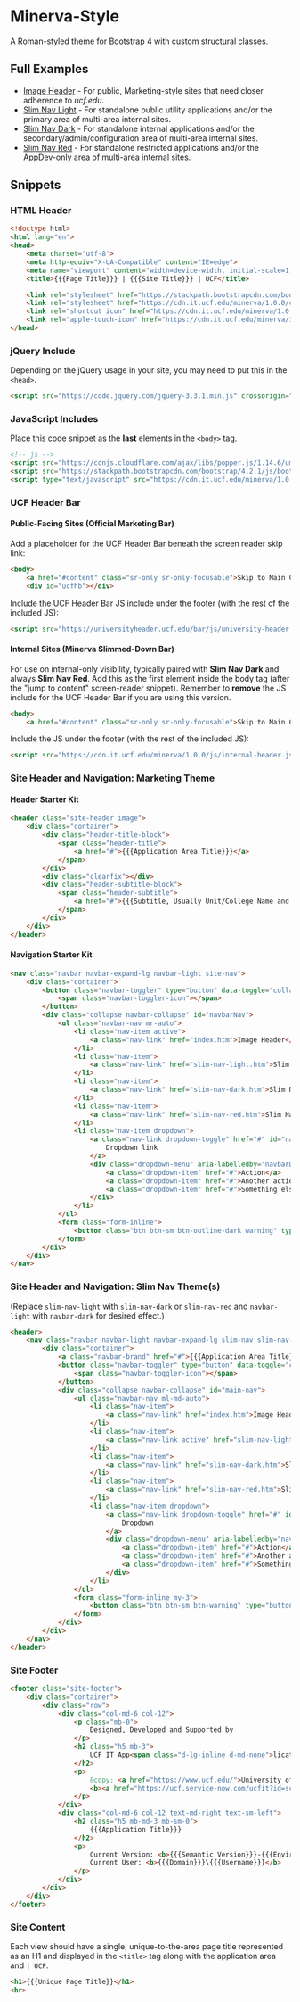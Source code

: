 # Minerva-Style

A Roman-styled theme for Bootstrap 4 with custom structural classes.

## Full Examples

- [Image Header](https://ucf-sdes-it.github.io/Minerva-Style/index.htm) - For public, Marketing-style sites that need closer adherence to *ucf.edu*.
- [Slim Nav Light](https://ucf-sdes-it.github.io/Minerva-Style/slim-nav-light.htm) - For standalone public utility applications and/or the primary area of multi-area internal sites.
- [Slim Nav Dark](https://ucf-sdes-it.github.io/Minerva-Style/slim-nav-dark.htm) - For standalone internal applications and/or the secondary/admin/configuration area of multi-area internal sites.
- [Slim Nav Red](https://ucf-sdes-it.github.io/Minerva-Style/slim-nav-red.htm) - For standalone restricted applications and/or the AppDev-only area of multi-area internal sites.

## Snippets

### HTML Header

```html
<!doctype html>
<html lang="en">
<head>
    <meta charset="utf-8">
    <meta http-equiv="X-UA-Compatible" content="IE=edge">
    <meta name="viewport" content="width=device-width, initial-scale=1, shrink-to-fit=no">
    <title>{{{Page Title}}} | {{{Site Title}}} | UCF</title>

    <link rel="stylesheet" href="https://stackpath.bootstrapcdn.com/bootstrap/4.2.1/css/bootstrap.min.css" crossorigin="anonymous">
    <link rel="stylesheet" href="https://cdn.it.ucf.edu/minerva/1.0.0/css/minerva.css" />
    <link rel="shortcut icon" href="https://cdn.it.ucf.edu/minerva/1.0.0/images/favicon_black.png" />
    <link rel="apple-touch-icon" href="https://cdn.it.ucf.edu/minerva/1.0.0/images/apple-touch-icon.png" />
</head>
```

### jQuery Include

Depending on the jQuery usage in your site, you may need to put this in the `<head>`.

```html
<script src="https://code.jquery.com/jquery-3.3.1.min.js" crossorigin="anonymous"></script>
```

### JavaScript Includes

Place this code snippet as the **last** elements in the `<body>` tag.

```html
<!-- js -->
<script src="https://cdnjs.cloudflare.com/ajax/libs/popper.js/1.14.6/umd/popper.min.js" crossorigin="anonymous"></script>
<script src="https://stackpath.bootstrapcdn.com/bootstrap/4.2.1/js/bootstrap.min.js" crossorigin="anonymous"></script>
<script type="text/javascript" src="https://cdn.it.ucf.edu/minerva/1.0.0/js/minerva.js"></script>
```

### UCF Header Bar

#### Public-Facing Sites (Official Marketing Bar)

Add a placeholder for the UCF Header Bar beneath the screen reader skip link:

```html
<body>
    <a href="#content" class="sr-only sr-only-focusable">Skip to Main Content</a>
    <div id="ucfhb"></div>
```

Include the UCF Header Bar JS include under the footer (with the rest of the included JS):

```html
<script src="https://universityheader.ucf.edu/bar/js/university-header.js?use-1200-breakpoint=1" id="ucfhb-script"></script>
```

#### Internal Sites (Minerva Slimmed-Down Bar)

For use on internal-only visibility, typically paired with **Slim Nav Dark** and always **Slim Nav Red**. Add this as the first element inside the body tag (after the "jump to content" screen-reader snippet). Remember to **remove** the JS include for the UCF Header Bar if you are using this version.

```html
<body>
    <a href="#content" class="sr-only sr-only-focusable">Skip to Main Content</a>
```

Include the JS under the footer (with the rest of the included JS):

```html
<script src="https://cdn.it.ucf.edu/minerva/1.0.0/js/internal-header.js"></script>
```

### Site Header and Navigation: Marketing Theme

#### Header Starter Kit

```html
<header class="site-header image">
    <div class="container">
        <div class="header-title-block">
            <span class="header-title">
                <a href="#">{{{Application Area Title}}}</a>
            </span>
        </div>
        <div class="clearfix"></div>
        <div class="header-subtitle-block">
            <span class="header-subtitle">
                <a href="#">{{{Subtitle, Usually Unit/College Name and Link}}}</a>
            </span>
        </div>
    </div>
</header>
```

#### Navigation Starter Kit

```html
<nav class="navbar navbar-expand-lg navbar-light site-nav">
    <div class="container">
        <button class="navbar-toggler" type="button" data-toggle="collapse" data-target="#navbarNav" aria-controls="navbarNav" aria-expanded="false" aria-label="Toggle navigation">
            <span class="navbar-toggler-icon"></span>
        </button>
        <div class="collapse navbar-collapse" id="navbarNav">
            <ul class="navbar-nav mr-auto">
                <li class="nav-item active">
                    <a class="nav-link" href="index.htm">Image Header</a>
                </li>
                <li class="nav-item">
                    <a class="nav-link" href="slim-nav-light.htm">Slim Nav Light</a>
                </li>
                <li class="nav-item">
                    <a class="nav-link" href="slim-nav-dark.htm">Slim Nav Dark</a>
                </li>
                <li class="nav-item">
                    <a class="nav-link" href="slim-nav-red.htm">Slim Nav Red</a>
                </li>
                <li class="nav-item dropdown">
                    <a class="nav-link dropdown-toggle" href="#" id="navbarDropdownMenuLink" data-toggle="dropdown" aria-haspopup="true" aria-expanded="false">
                        Dropdown link
                    </a>
                    <div class="dropdown-menu" aria-labelledby="navbarDropdownMenuLink">
                        <a class="dropdown-item" href="#">Action</a>
                        <a class="dropdown-item" href="#">Another action</a>
                        <a class="dropdown-item" href="#">Something else here</a>
                    </div>
                </li>
            </ul>
            <form class="form-inline">
                <button class="btn btn-sm btn-outline-dark warning" type="button">Log Out</button>
            </form>
        </div>
    </div>
</nav>
```

### Site Header and Navigation: Slim Nav Theme(s)

(Replace `slim-nav-light` with `slim-nav-dark` or `slim-nav-red` and `navbar-light` with `navbar-dark` for desired effect.)

```html
<header>
    <nav class="navbar navbar-light navbar-expand-lg slim-nav slim-nav-light">
        <div class="container">
            <a class="navbar-brand" href="#">{{{Application Area Title}}}</a>
            <button class="navbar-toggler" type="button" data-toggle="collapse" data-target="#main-nav" aria-controls="main-nav" aria-expanded="false" aria-label="Toggle navigation">
                <span class="navbar-toggler-icon"></span>
            </button>
            <div class="collapse navbar-collapse" id="main-nav">
                <ul class="navbar-nav ml-md-auto">
                    <li class="nav-item">
                        <a class="nav-link" href="index.htm">Image Header</a>
                    </li>
                    <li class="nav-item">
                        <a class="nav-link active" href="slim-nav-light.htm">Slim Nav Light</a>
                    </li>
                    <li class="nav-item">
                        <a class="nav-link" href="slim-nav-dark.htm">Slim Nav Dark</a>
                    </li>
                    <li class="nav-item">
                        <a class="nav-link" href="slim-nav-red.htm">Slim Nav Red</a>
                    </li>
                    <li class="nav-item dropdown">
                        <a class="nav-link dropdown-toggle" href="#" id="navbarDropdownMenuLink" data-toggle="dropdown" aria-haspopup="true" aria-expanded="false">
                            Dropdown
                        </a>
                        <div class="dropdown-menu" aria-labelledby="navbarDropdownMenuLink">
                            <a class="dropdown-item" href="#">Action</a>
                            <a class="dropdown-item" href="#">Another action</a>
                            <a class="dropdown-item" href="#">Something else here</a>
                        </div>
                    </li>
                </ul>
                <form class="form-inline my-3">
                    <button class="btn btn-sm btn-warning" type="button">Log Out</button>
                </form>
            </div>
        </div>
    </nav>
</header>
```

### Site Footer

```html
<footer class="site-footer">
    <div class="container">
        <div class="row">
            <div class="col-md-6 col-12">
                <p class="mb-0">
                    Designed, Developed and Supported by
                </p>
                <h2 class="h5 mb-3">
                    UCF IT App<span class="d-lg-inline d-md-none">lication</span> Development
                </h2>
                <p>
                    &copy; <a href="https://www.ucf.edu/">University of Central Florida</a> |
                    <b><a href="https://ucf.service-now.com/ucfit?id=sc_cat_item&amp;sys_id=ae7581c4dbb5a20096b0fb37bf961954" class="external">Report Issue</a></b>
                </p>
            </div>
            <div class="col-md-6 col-12 text-md-right text-sm-left">
                <h2 class="h5 mb-md-3 mb-sm-0">
                    {{{Application Title}}}
                </h2>
                <p>
                    Current Version: <b>{{{Semantic Version}}}-{{{Environment}}}</b><br>
                    Current User: <b>{{{Domain}}}\{{{Username}}}</b>
                </p>
            </div>
        </div>
    </div>
</footer>
```

### Site Content

Each view should have a single, unique-to-the-area page title represented as an H1 and displayed in the `<title>` tag along with the application area and `| UCF`.

```html
<h1>{{{Unique Page Title}}</h1>
<hr>
```

